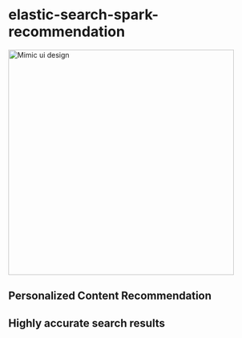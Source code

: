 # elastic-search-spark-recommendation
<img width="450" alt="Mimic ui design" src="https://github.com/jrhe123/short_cut/assets/17329299/5d86bf88-2aa9-4a62-ae8a-d3ad89f88445">

## Personalized Content Recommendation

## Highly accurate search results
